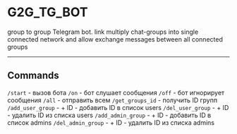 # G2G_TG_BOT
group to group Telegram bot. link multiply chat-groups into single connected network and allow exchange messages between all connected groups

---

## Commands
`/start` - вызов бота
`/on` - бот слушает сообщения
`/off` - бот игнорирует сообщения
`/all` - отправить всем
`/get_groups_id` - получить ID групп
`/add_user_group` - + ID - добавить ID в список users
`/del_user_group` - + ID - удалить ID из списка users
`/add_admin_group` - + ID - добавить ID в список admins
`/del_admin_group` - + ID - удалить ID из списка admins

